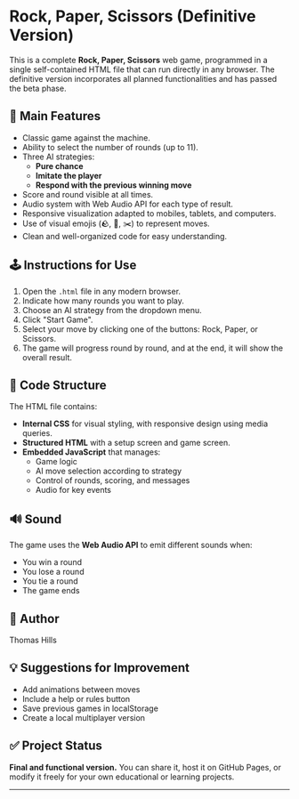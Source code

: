 # Rock, Paper, Scissors (Definitive Version)

This is a complete **Rock, Paper, Scissors** web game, programmed in a single self-contained HTML file that can run directly in any browser. The definitive version incorporates all planned functionalities and has passed the beta phase.

## 🧠 Main Features

- Classic game against the machine.
- Ability to select the number of rounds (up to 11).
- Three AI strategies:
  - **Pure chance**
  - **Imitate the player**
  - **Respond with the previous winning move**
- Score and round visible at all times.
- Audio system with Web Audio API for each type of result.
- Responsive visualization adapted to mobiles, tablets, and computers.
- Use of visual emojis (🪨, 🧻, ✂️) to represent moves.
- Clean and well-organized code for easy understanding.

## 🕹️ Instructions for Use

1. Open the `.html` file in any modern browser.
2. Indicate how many rounds you want to play.
3. Choose an AI strategy from the dropdown menu.
4. Click "Start Game".
5. Select your move by clicking one of the buttons: Rock, Paper, or Scissors.
6. The game will progress round by round, and at the end, it will show the overall result.

## 📄 Code Structure

The HTML file contains:

- **Internal CSS** for visual styling, with responsive design using media queries.
- **Structured HTML** with a setup screen and game screen.
- **Embedded JavaScript** that manages:
  - Game logic
  - AI move selection according to strategy
  - Control of rounds, scoring, and messages
  - Audio for key events

## 🔊 Sound

The game uses the **Web Audio API** to emit different sounds when:

- You win a round
- You lose a round
- You tie a round
- The game ends

## 👤 Author
Thomas Hills

## 💡 Suggestions for Improvement

- Add animations between moves
- Include a help or rules button
- Save previous games in localStorage
- Create a local multiplayer version

## ✅ Project Status

**Final and functional version.** You can share it, host it on GitHub Pages, or modify it freely for your own educational or learning projects.

---